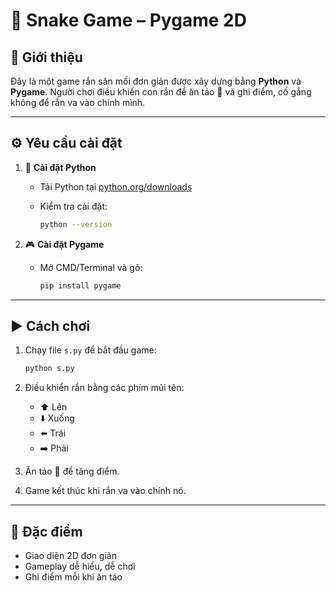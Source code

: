 # 🐍 Snake Game – Pygame 2D

## 📌 Giới thiệu

Đây là một game rắn săn mồi đơn giản được xây dựng bằng **Python** và **Pygame**.
Người chơi điều khiển con rắn để ăn táo 🍎 và ghi điểm, cố gắng không để rắn va vào chính mình.

---

## ⚙️ Yêu cầu cài đặt

1. 🐍 **Cài đặt Python**

   * Tải Python tại [python.org/downloads](https://www.python.org/downloads/)
   * Kiểm tra cài đặt:

     ```bash
     python --version
     ```

2. 🎮 **Cài đặt Pygame**

   * Mở CMD/Terminal và gõ:

     ```bash
     pip install pygame
     ```

---

## ▶️ Cách chơi

1. Chạy file `s.py` để bắt đầu game:

   ```bash
   python s.py
   ```

2. Điều khiển rắn bằng các phím mũi tên:

   * ⬆️ Lên
   * ⬇️ Xuống
   * ⬅️ Trái
   * ➡️ Phải

3. Ăn táo 🍎 để tăng điểm.

4. Game kết thúc khi rắn va vào chính nó.

---

## 🎯 Đặc điểm

* Giao diện 2D đơn giản
* Gameplay dễ hiểu, dễ chơi
* Ghi điểm mỗi khi ăn táo
